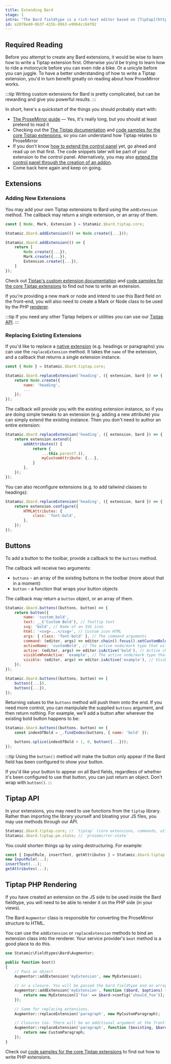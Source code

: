 ```yaml
---
title: Extending Bard
stage: 1
intro: "The Bard fieldtype is a rich-text editor based on [Tiptap](https://tiptap.dev/), which in turn is a Vue component that wraps around [ProseMirror](https://prosemirror.net/docs/guide/), which is robust JavaScript framework for building rich-text editors that _don't_ directly write HTML or rely on `contenteditable`, but rather a document model."
id: e2078e40-0b3f-415b-8963-e99b4cc84f02
---
```

## Required Reading

Before you attempt to create any Bard extensions, it would be wise to learn how to write a Tiptap extension first. Otherwise you'd be trying to learn how to ride a motorcycle before you can even ride a bike. Or a unicyle before you can juggle. To have a better understanding of how to write a Tiptap extension, you'd in turn benefit greatly on reading about how ProseMirror works.

:::tip
Writing custom extensions for Bard is pretty complicated, but can be rewarding and give you powerful results.
:::

In short, here's a quickstart of the things you should probably start with:

- [The ProseMirror guide](https://prosemirror.net/docs/guide/) — Yes, it's really long, but you should at least pretend to read it
- Checking out the [The Tiptap documentation](https://tiptap.dev/introduction) and [code samples for the core Tiptap extensions](https://github.com/ueberdosis/tiptap/tree/develop/packages), so you can understand how Tiptap relates to ProseMirror
- If you don't know [how to extend the control panel](/extending/control-panel) yet, go ahead and read up on that first. The code snippets later will be part of your extension to the control panel. Alternatively, you may also [extend the control panel through the creation of an addon](/extending/addons).
- Come back here again and keep on going.

## Extensions

### Adding New Extensions

You may add your own Tiptap extensions to Bard using the `addExtension` method. The callback may return a single extension, or an array of them.

``` js
const { Node, Mark, Extension } = Statamic.$bard.tiptap.core;

Statamic.$bard.addExtension(() => Node.create({...}));
```

``` js
Statamic.$bard.addExtension(() => {
    return [
        Node.create({...}),
        Mark.create({...}),
        Extension.create({...}),
    ]
});
```

Check out [Tiptap's custom extension documentation](https://tiptap.dev/guide/custom-extensions) and [code samples for the core Tiptap extensions](https://github.com/ueberdosis/tiptap/tree/develop/packages) to find out how to write an extension.

If you're providing a new mark or node and intend to use this Bard field on the front-end, you will also need to create a Mark or Node class to be used by the PHP [renderer](#prosemirror-rendering).

:::tip
If you need any other Tiptap helpers or utilities you can use our [Tiptap API](#tiptap-api).
:::

### Replacing Existing Extensions

If you'd like to replace a [native extension](https://github.com/ueberdosis/tiptap/tree/develop/packages) (e.g. headings or paragraphs) you can use the `replaceExtension` method. It takes the `name` of the extension, and a callback that returns a single extension instance.

```js
const { Node } = Statamic.$bard.tiptap.core;  

Statamic.$bard.replaceExtension('heading', ({ extension, bard }) => {
    return Node.create({
        name: 'heading',
        ...
    });
});
```

The callback will provide you with the existing extension instance, so if you are doing simple tweaks to an extension (e.g. adding a new attribute) you can simply extend the existing instance. Then you don't need to author an entire extension:

```js
Statamic.$bard.replaceExtension('heading', ({ extension, bard }) => {
    return extension.extend({
        addAttributes() {
            return {
                ...this.parent?.(),
                myCustomAttribute: {...},
            }
        },
    });
});
```

You can also reconfigure extensions (e.g. to add tailwind classes to headings):

```js
Statamic.$bard.replaceExtension('heading', ({ extension, bard }) => {
    return extension.configure({
        HTMLAttributes: {
            class: 'font-bold',
        },
    });
});
```

## Buttons

To add a button to the toolbar, provide a callback to the `buttons` method.

The callback will receive two arguments:
- `buttons` - an array of the existing buttons in the toolbar (more about that in a moment)
- `button` - a function that wraps your button objects

The callback may return a `button` object, or an array of them.

``` js
Statamic.$bard.buttons((buttons, button) => {
    return button({
        name: 'custom_bold',
        text: __('Custom Bold'), // Tooltip text
        svg: 'bold', // Name of an SVG icon
        html: '<svg>...</svg>', // Custom icon HTML
        args: { class: 'font-bold' }, // The command arguments
        command: (editor, args) => editor.chain().focus().setCustomBold(args).run(), // The command to run
        activeName: 'customBold', // The active node/mark type that will activate this button (falls back to name)
        active: (editor, args) => editor.isActive('bold'), // Active check callback (overrides activeName)
        visibleWhenActive: 'example', // The active node/mark type that will show this button (always visible if not set)
        visible: (editor, args) => editor.isActive('example'), // Visible check callback (overrides visibleWhenActive)
    });
});
```

``` js
Statamic.$bard.buttons((buttons, button) => [
    button({...}),
    button({...}),
]);
```

Returning values to the `buttons` method will push them onto the end. If you need more control, you can manipulate the supplied `buttons` argument, and then return nothing. For example, we'll add a button after wherever the existing bold button happens to be:

``` js
Statamic.$bard.buttons((buttons, button) => {
    const indexOfBold = _.findIndex(buttons, { name: 'bold' });

    buttons.splice(indexOfBold + 1, 0, button({...}));
});
```

:::tip
Using the `button()` method will make the button only appear if the Bard field has been configured to show your button.

If you'd like your button to appear on all Bard fields, regardless of whether it's been configured to use that button, you can just return an object. Don't wrap with `button()`.
:::

## Tiptap API

In your extensions, you may need to use functions from the `tiptap` library. Rather than importing the library yourself and bloating your JS files, you may use methods through our API.

``` js
Statamic.$bard.tiptap.core; // `tiptap` (core extensions, commands, utillities and helpers)
Statamic.$bard.tiptap.pm.state; // `prosemirror-state`
```

You could shorten things up by using destructuring. For example:

``` js
const { InputRule, insertText, getAttributes } = Statamic.$bard.tiptap.core;
new InputRule(...);
insertText(...);
getAttributes(...);
```

## Tiptap PHP Rendering

If you have created an extension on the JS side to be used inside the Bard fieldtype, you will need to be able to render it on the PHP side (in your views).

The Bard `Augmentor` class is responsible for converting the ProseMirror structure to HTML.

You can use the `addExtension` or `replaceExtension` methods to bind an extension class into the renderer. Your service provider's `boot` method is a good place to do this.

``` php
use Statamic\Fieldtypes\Bard\Augmentor;

public function boot()
{
    // Pass an object
    Augmentor::addExtension('myExtension', new MyExtension);

    // or a closure. You will be passed the bard fieldtype and an array of options as arguments.
    Augmentor::addExtension('myExtension', function ($bard, $options) {
        return new MyExtension(['foo' => $bard->config('should_foo')];
    });

    // Same for replacing extensions.
    Augmentor::replaceExtension('paragraph', new MyCustomParagraph);

    // Closures too. There will be an additional argument at the front which is the existing extension.
    Augmentor::replaceExtension('paragraph', function ($existing, $bard, $options) {
        return new CustomParagraph;
    });
}
```

Check out [code samples for the core Tiptap extensions](https://github.com/ueberdosis/tiptap-php/tree/main/src) to find out how to write PHP extensions.